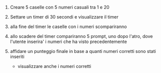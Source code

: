 
1. Creare 5 caselle con 5 numeri casuali tra 1 e 20

2. Settare un timer di 30 secondi e visualizzare il timer

3. alla fine del timer le caselle con i numeri scompariranno

4. allo scadere del timer compariranno 5 prompt, uno dopo l'atro, dove l'utente inserira' i numeri che ha visto precedentemente

5. affidare un punteggio finale in base a quanti numeri corretti sono stati inseriti
    - visualizzare anche i numeri corretti